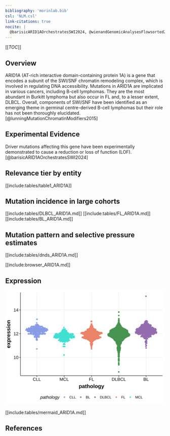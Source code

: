 ```yaml
---
bibliography: 'morinlab.bib'
csl: 'NLM.csl'
link-citations: true
nocite: |
  @barisicARID1AOrchestratesSWI2024, @wienandGenomicAnalysesFlowsorted2019, @rossiCodingGenomeSplenic2012, @loveGeneticLandscapeMutations2012, @zhangGeneticHeterogeneityDiffuse2013, @reddyGeneticFunctionalDrivers2017, @hubschmannMutationalMechanismsShaping2021, @krysiakRecurrentSomaticMutations2017
---
```


[[_TOC_]]

## Overview

ARID1A (AT-rich interactive domain-containing protein 1A) is a gene that encodes a subunit of the SWI/SNF chromatin remodeling complex, which is involved in regulating DNA accessibility. Mutations in ARID1A are implicated in various cancers, including B-cell lymphomas. They are the most abundant in Burkitt lymphoma but also occur in FL and, to a lesser extent, DLBCL. 
Overall, components of SWI/SNF have been identified as an emerging theme in germinal centre-derived B-cell lymphomas but their role has not been thoroughly elucidated.[@lunningMutationChromatinModifiers2015]

## Experimental Evidence

Driver mutations affecting this gene have been experimentally demonstrated to cause a reduction or loss of function (LOF).[@barisicARID1AOrchestratesSWI2024]

## Relevance tier by entity

[[include:tables/table1_ARID1A]]

## Mutation incidence in large cohorts

[[include:tables/DLBCL_ARID1A.md]]
[[include:tables/FL_ARID1A.md]]
[[include:tables/BL_ARID1A.md]]


## Mutation pattern and selective pressure estimates

[[include:tables/dnds_ARID1A.md]]

[[include:browser_ARID1A.md]]

## Expression
![](images/gene_expression/ARID1A_by_pathology.svg)
<!-- ORIGIN: loveGeneticLandscapeMutations2012 -->
<!-- MZL: rossiCodingGenomeSplenic2012c -->
<!-- DLBCL: zhangGeneticHeterogeneityDiffuse2013 -->
<!-- BL: loveGeneticLandscapeMutations2012 -->
<!-- FL: krysiakRecurrentSomaticMutations2017b -->
<!-- BL: loveGeneticLandscapeMutations2012 -->

[[include:tables/mermaid_ARID1A.md]]

## References

<!-- PMBL: wienandGenomicAnalysesFlowsorted2019b -->
